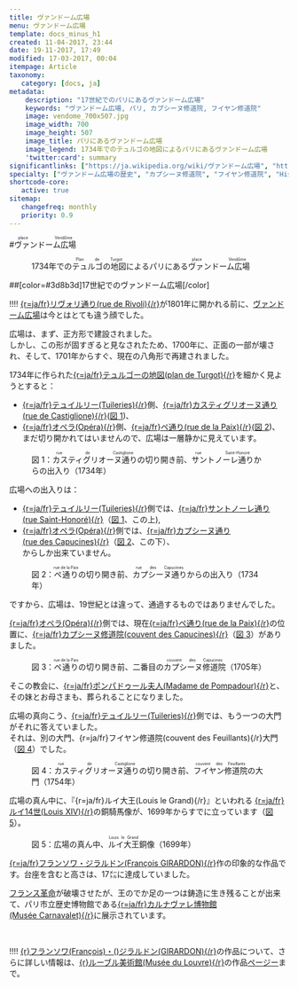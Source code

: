 ```yaml
---
title: ヴァンドーム広場
menu: ヴァンドーム広場
template: docs_minus_h1
created: 11-04-2017, 23:44
date: 19-11-2017, 17:49
modified: 17-03-2017, 00:04
itempage: Article
taxonomy:
   category: [docs, ja]
metadata:
    description: "17世紀でのパリにあるヴァンドーム広場"
    keywords: "ヴァンドーム広場, パリ, カプシーヌ修道院, フイヤン修道院"
    image: vendome_700x507.jpg
    image_width: 700
    image_height: 507
    image_title: パリにあるヴァンドーム広場 
    image_legend: 1734年でのテュルゴの地図によるパリにあるヴァンドーム広場
    'twitter:card': summary
significantlinks: ["https://ja.wikipedia.org/wiki/ヴァンドーム広場", "http://edb.kulib.kyoto-u.ac.jp/exhibit/f28/f28cont.html", "https://ja.wikipedia.org/wiki/サントノーレ通り", "https://ja.wikipedia.org/wiki/ポンパドゥール夫人", "https://fr.wikipedia.org/wiki/Jardin_des_Tuileries", "https://ja.wikipedia.org/wiki/テュイルリー宮殿", "https://ja.wikipedia.org/wiki/ルイ14世_(フランス王)", "http://www.louvre.fr/jp/oeuvre-notices/《ルイ14世騎馬像》", "https://ja.wikipedia.org/wiki/フランス革命", "https://ja.wikipedia.org/wiki/カルナヴァレ博物館"]
specialty: ["ヴァンドーム広場の歴史", "カプシーヌ修道院", "フイヤン修道院", "Histoire de la Place Vendôme", "Couvent des Capucines", "Couvent des Feuillants", "フランス建築"]
shortcode-core:
   active: true
sitemap:
   changefreq: monthly
   priority: 0.9
---
```

#<ruby><rb>ヴァンドーム広場</rb><rt>place&#160;Vendôme</rt></ruby>
<figure><picture>
<source
media="(min-width: 959px)"
sizes="(max-width: 767px) 98vw, (min-width: 959px) 50vw, 86vw"
srcset="
/user/sites/docs/pages/01.home/01.paris/02.vendome/01.place/vendome-280.webp 280w,
/user/sites/docs/pages/01.home/01.paris/02.vendome/01.place/vendome-380.webp 380w,
/user/sites/docs/pages/01.home/01.paris/02.vendome/01.place/vendome-480.webp 480w,
/user/sites/docs/pages/01.home/01.paris/02.vendome/01.place/vendome-640.webp 640w,
/user/sites/docs/pages/01.home/01.paris/02.vendome/01.place/vendome_700x507.webp 700w"
type="image/webp" />
<source
sizes="(max-width: 767px) 98vw, (min-width: 959px) 50vw, 86vw"
srcset="
/user/sites/docs/pages/01.home/01.paris/02.vendome/01.place/vendome-focus-280.webp 280w,
/user/sites/docs/pages/01.home/01.paris/02.vendome/01.place/vendome-focus-380.webp 380w,
/user/sites/docs/pages/01.home/01.paris/02.vendome/01.place/vendome-focus-480.webp 480w,
/user/sites/docs/pages/01.home/01.paris/02.vendome/01.place/vendome-focus-640.webp 640w,
/user/sites/docs/pages/01.home/01.paris/02.vendome/01.place/vendome-focus_700x415.webp 700w"
type="image/webp" />
<source
media="(min-width: 959px)"
sizes="(max-width: 767px) 98vw, (min-width: 959px) 50vw, 86vw"
srcset="
/user/sites/docs/pages/01.home/01.paris/02.vendome/01.place/vendome-280.jpg 280w,
/user/sites/docs/pages/01.home/01.paris/02.vendome/01.place/vendome-380.jpg 380w,
/user/sites/docs/pages/01.home/01.paris/02.vendome/01.place/vendome-480.jpg 480w,
/user/sites/docs/pages/01.home/01.paris/02.vendome/01.place/vendome-640.jpg 640w,
/user/sites/docs/pages/01.home/01.paris/02.vendome/01.place/vendome_700x507.jpg 700w" />
<img　src="/user/sites/docs/pages/01.home/01.paris/02.vendome/01.place/vendome-focus_700x415.jpg" alt="1734年でのパリにあるヴァンドーム広場"　title="1734年でのパリにあるヴァンドーム広場" class="class-diane-img"
sizes="(max-width: 767px) 98vw, (min-width: 959px) 50vw, 86vw"
srcset="
/user/sites/docs/pages/01.home/01.paris/02.vendome/01.place/vendome-focus-280.jpg 280w,
/user/sites/docs/pages/01.home/01.paris/02.vendome/01.place/vendome-focus-380.jpg 380w,
/user/sites/docs/pages/01.home/01.paris/02.vendome/01.place/vendome-focus-480.jpg 480w,
/user/sites/docs/pages/01.home/01.paris/02.vendome/01.place/vendome-focus-640.jpg 640w,
/user/sites/docs/pages/01.home/01.paris/02.vendome/01.place/vendome-focus_700x415.jpg 700w">
</picture><figcaption>1734年での<ruby><rb>テュルゴの地図</rb><rt>Plan&#160;de&#160;Turgot</rt></ruby>によるパリにある<ruby><rb>ヴァンドーム広場</rb><rt>place&#160;Vendôme</rt></ruby></figcaption></figure>

##[color=#3d8b3d]17世紀でのヴァンドーム広場[/color]  

!!!! [{r=ja/fr}リヴォリ通り(rue&#160;de&#160;Rivoli){/r}][2]が1801年に開かれる前に、[ヴァンドーム広場][1]は今とはとても違う顔でした。  

広場は、まず、正方形で建設されました。  
しかし、この形が固すぎると見なされたため、1700年に、正面の一部が壊され、そして、1701年からすぐ、現在の八角形で再建されました。  

1734年に作られた[{r=ja/fr}テュルゴーの地図(plan&#160;de&#160;Turgot){/r}][3]を細かく見ようとすると：
+ [{r=ja/fr}テュイルリー(Tuileries){/r}][10]側、[{r=ja/fr}カスティグリオーヌ通り(rue&#160;de&#160;Castiglione){/r}][4]([図 1](#castiglione))、
+ [{r=ja/fr}オペラ(Opéra){/r}][11]側、[{r=ja/fr}ペ通り(rue&#160;de&#160;la&#160;Paix){/r}][5]([図 2](#paix))、  
まだ切り開かれてはいませんので、広場は一層静かに見えています。  

<figure id="castiglione"><picture>
<source
media="(min-width: 959px)"
sizes="(max-width: 767px) 98vw, (min-width: 959px) 50vw, 86vw"
srcset="
/user/sites/docs/pages/01.home/01.paris/02.vendome/01.place/vendome-castiglione-280.webp 280w,
/user/sites/docs/pages/01.home/01.paris/02.vendome/01.place/vendome-castiglione-380.webp 380w,
/user/sites/docs/pages/01.home/01.paris/02.vendome/01.place/vendome-castiglione-480.webp 480w,
/user/sites/docs/pages/01.home/01.paris/02.vendome/01.place/vendome-castiglione-640.webp 640w,
/user/sites/docs/pages/01.home/01.paris/02.vendome/01.place/vendome-castiglione_700x507.webp 700w"
type="image/webp" />
<source
media="(min-width: 959px)"
sizes="(max-width: 767px) 98vw, (min-width: 959px) 50vw, 86vw"
srcset="
/user/sites/docs/pages/01.home/01.paris/02.vendome/01.place/vendome-castiglione-280.jpg 280w,
/user/sites/docs/pages/01.home/01.paris/02.vendome/01.place/vendome-castiglione-380.jpg 380w,
/user/sites/docs/pages/01.home/01.paris/02.vendome/01.place/vendome-castiglione-480.jpg 480w,
/user/sites/docs/pages/01.home/01.paris/02.vendome/01.place/vendome-castiglione-640.jpg 640w,
/user/sites/docs/pages/01.home/01.paris/02.vendome/01.place/vendome-castiglione_700x507.jpg 700w" />
<source
sizes="(max-width: 767px) 98vw, (min-width: 959px) 50vw, 86vw"
srcset="
/user/sites/docs/pages/01.home/01.paris/02.vendome/01.place/vendome-castiglione-focus-280.webp 280w,
/user/sites/docs/pages/01.home/01.paris/02.vendome/01.place/vendome-castiglione-focus-380.webp 380w,
/user/sites/docs/pages/01.home/01.paris/02.vendome/01.place/vendome-castiglione-focus-480.webp 480w,
/user/sites/docs/pages/01.home/01.paris/02.vendome/01.place/vendome-castiglione-focus-640.webp 640w,
/user/sites/docs/pages/01.home/01.paris/02.vendome/01.place/vendome-castiglione-focus_669x484.webp 669w" />
<img　src="/user/sites/docs/pages/01.home/01.paris/02.vendome/01.place/vendome-castiglione-focus_700x415.jpg" alt="1734年で、カスティグリオーヌ通り側の、パリにあるヴァンドーム広場"　title="1734年で、カスティグリオーヌ通り側の、パリにあるヴァンドーム広場" class="class-diane-img"
sizes="(max-width: 767px) 98vw, (min-width: 959px) 50vw, 86vw"
srcset="
/user/sites/docs/pages/01.home/01.paris/02.vendome/01.place/vendome-castiglione-focus-280.jpg 280w,
/user/sites/docs/pages/01.home/01.paris/02.vendome/01.place/vendome-castiglione-focus-380.jpg 380w,
/user/sites/docs/pages/01.home/01.paris/02.vendome/01.place/vendome-castiglione-focus-480.jpg 480w,
/user/sites/docs/pages/01.home/01.paris/02.vendome/01.place/vendome-castiglione-focus-640.jpg 640w,
/user/sites/docs/pages/01.home/01.paris/02.vendome/01.place/vendome-castiglione-focus_669x484.jpg 669w">
</picture><figcaption>図 1：<ruby><rb>カスティグリオーヌ通り</rb><rt>rue&#160;de&#160;Castiglione</rt></ruby>の切り開き前、<ruby><rb>サントノーレ通り</rb><rt>rue&#160;Saint-Honoré</rt></ruby>からの出入り（1734年）</figcaption></figure> 

広場への出入りは：
+ [{r=ja/fr}テュイルリー(Tuileries){/r}][10]側では、[{r=ja/fr}サントノーレ通り(rue&#160;Saint-Honoré){/r}][6]（[図 1](#castiglione)、この上),
+ [{r=ja/fr}オペラ(Opéra){/r}][11]側では、[{r=ja/fr}カプシーヌ通り(rue&#160;des&#160;Capucines){/r}][7]（[図 2](#paix)、この下）、  
からしか出来ていません。  

<figure id="paix"><picture>
<source
media="(min-width: 959px)"
sizes="(max-width: 767px) 98vw, (min-width: 959px) 50vw, 86vw"
srcset="
/user/sites/docs/pages/01.home/01.paris/02.vendome/01.place/vendome-paix-280.webp 280w,
/user/sites/docs/pages/01.home/01.paris/02.vendome/01.place/vendome-paix-380.webp 380w,
/user/sites/docs/pages/01.home/01.paris/02.vendome/01.place/vendome-paix-480.webp 480w,
/user/sites/docs/pages/01.home/01.paris/02.vendome/01.place/vendome-paix-640.webp 640w,
/user/sites/docs/pages/01.home/01.paris/02.vendome/01.place/vendome-paix_700x507.webp 700w"
type="image/webp" />
<source
media="(min-width: 959px)"
sizes="(max-width: 767px) 98vw, (min-width: 959px) 50vw, 86vw"
srcset="
/user/sites/docs/pages/01.home/01.paris/02.vendome/01.place/vendome-paix-280.jpg 280w,
/user/sites/docs/pages/01.home/01.paris/02.vendome/01.place/vendome-paix-380.jpg 380w,
/user/sites/docs/pages/01.home/01.paris/02.vendome/01.place/vendome-paix-480.jpg 480w,
/user/sites/docs/pages/01.home/01.paris/02.vendome/01.place/vendome-paix-640.jpg 640w,
/user/sites/docs/pages/01.home/01.paris/02.vendome/01.place/vendome-paix_700x507.jpg 700w" />
<source
sizes="(max-width: 767px) 98vw, (min-width: 959px) 50vw, 86vw"
srcset="
/user/sites/docs/pages/01.home/01.paris/02.vendome/01.place/vendome-paix-focus-280.webp 280w,
/user/sites/docs/pages/01.home/01.paris/02.vendome/01.place/vendome-paix-focus-380.webp 380w,
/user/sites/docs/pages/01.home/01.paris/02.vendome/01.place/vendome-paix-focus-480.webp 480w,
/user/sites/docs/pages/01.home/01.paris/02.vendome/01.place/vendome-paix-focus-640.webp 640w,
/user/sites/docs/pages/01.home/01.paris/02.vendome/01.place/vendome-paix-focus_700x447.webp 700w" />
<img　src="/user/sites/docs/pages/01.home/01.paris/02.vendome/01.place/vendome-paix-focus_700x415.jpg" alt="1734年で、ラ・ペ通り側の、パリにあるヴァンドーム広場"　title="1734年で、ラ・ペ通り側の、パリにあるヴァンドーム広場" class="class-diane-img"
sizes="(max-width: 767px) 98vw, (min-width: 959px) 50vw, 86vw"
srcset="
/user/sites/docs/pages/01.home/01.paris/02.vendome/01.place/vendome-paix-focus-280.jpg 280w,
/user/sites/docs/pages/01.home/01.paris/02.vendome/01.place/vendome-paix-focus-380.jpg 380w,
/user/sites/docs/pages/01.home/01.paris/02.vendome/01.place/vendome-paix-focus-480.jpg 480w,
/user/sites/docs/pages/01.home/01.paris/02.vendome/01.place/vendome-paix-focus-640.jpg 640w,
/user/sites/docs/pages/01.home/01.paris/02.vendome/01.place/vendome-paix-focus_700x447.jpg 700w">
</picture><figcaption>図 2：<ruby><rb>ペ通り</rb><rt>rue&#160;de&#160;la&#160;Paix</rt></ruby>の切り開き前、<ruby><rb>カプシーヌ通り</rb><rt>rue&#160;des&#160;Capucines</rt></ruby>からの出入り（1734年）</figcaption></figure>

ですから、広場は、19世紀とは違って、通過するものではありませんでした。    

[{r=ja/fr}オペラ(Opéra){/r}][11]側では、現在[{r=ja/fr}ペ通り(rue&#160;de&#160;la&#160;Paix){/r}][5]の位置に、[{r=ja/fr}カプシーヌ修道院(couvent&#160;des&#160;Capucines){/r}][8]（[図 3](#couvent)）がありました。

<figure id="couvent"><picture>
<source
media="(min-width: 959px)"
sizes="(max-width: 767px) 98vw, (min-width: 959px) 50vw, 86vw"
srcset="
/user/sites/docs/pages/01.home/01.paris/02.vendome/01.place/vendome-couvent-280.webp 280w,
/user/sites/docs/pages/01.home/01.paris/02.vendome/01.place/vendome-couvent-380.webp 380w,
/user/sites/docs/pages/01.home/01.paris/02.vendome/01.place/vendome-couvent-480.webp 480w,
/user/sites/docs/pages/01.home/01.paris/02.vendome/01.place/vendome-couvent-640.webp 640w,
/user/sites/docs/pages/01.home/01.paris/02.vendome/01.place/vendome-couvent_700x411.webp 700w"
type="image/webp" />
<source
media="(min-width: 959px)"
sizes="(max-width: 767px) 98vw, (min-width: 959px) 50vw, 86vw"
srcset="
/user/sites/docs/pages/01.home/01.paris/02.vendome/01.place/vendome-couvent-280.jpg 280w,
/user/sites/docs/pages/01.home/01.paris/02.vendome/01.place/vendome-couvent-380.jpg 380w,
/user/sites/docs/pages/01.home/01.paris/02.vendome/01.place/vendome-couvent-480.jpg 480w,
/user/sites/docs/pages/01.home/01.paris/02.vendome/01.place/vendome-couvent-640.jpg 640w,
/user/sites/docs/pages/01.home/01.paris/02.vendome/01.place/vendome-couvent_700x411.jpg 700w" />
<source
sizes="(max-width: 767px) 98vw, (min-width: 959px) 50vw, 86vw"
srcset="
/user/sites/docs/pages/01.home/01.paris/02.vendome/01.place/vendome-couvent-focus-280.webp 280w,
/user/sites/docs/pages/01.home/01.paris/02.vendome/01.place/vendome-couvent-focus-380.webp 380w,
/user/sites/docs/pages/01.home/01.paris/02.vendome/01.place/vendome-couvent-focus-480.webp 480w,
/user/sites/docs/pages/01.home/01.paris/02.vendome/01.place/vendome-couvent-focus-640.webp 640w,
/user/sites/docs/pages/01.home/01.paris/02.vendome/01.place/vendome-couvent-focus_700x447.webp 700w" />
<img　src="/user/sites/docs/pages/01.home/01.paris/02.vendome/01.place/vendome-couvent-focus_700x411.jpg" alt="2番目のカプシーヌ修道院、パリにあるヴァンドーム広場、1705年"　title="2番目のカプシーヌ修道院、パリにあるヴァンドーム広場、1705年" class="class-diane-img"
sizes="(max-width: 767px) 98vw, (min-width: 959px) 50vw, 86vw"
srcset="
/user/sites/docs/pages/01.home/01.paris/02.vendome/01.place/vendome-couvent-focus-280.jpg 280w,
/user/sites/docs/pages/01.home/01.paris/02.vendome/01.place/vendome-couvent-focus-380.jpg 380w,
/user/sites/docs/pages/01.home/01.paris/02.vendome/01.place/vendome-couvent-focus-480.jpg 480w,
/user/sites/docs/pages/01.home/01.paris/02.vendome/01.place/vendome-couvent-focus-640.jpg 640w,
/user/sites/docs/pages/01.home/01.paris/02.vendome/01.place/vendome-couvent-focus_700x411.jpg 700w">
</picture><figcaption>図 3：<ruby><rb>ペ通り</rb><rt>rue&#160;de&#160;la&#160;Paix</rt></ruby>の切り開き前、二番目の<ruby><rb>カプシーヌ修道院</rb><rt>couvent&#160;des&#160;Capucines</rt></ruby>（1705年）</figcaption></figure>

そこの教会に、[{r=ja/fr}ポンパドゥール夫人(Madame&#160;de&#160;Pompadour){/r}][9]と、その妹とお母さまも、葬られることになりました。

広場の真向こう、[{r=ja/fr}テュイルリー(Tuileries){/r}][11]側では、もう一つの大門がそれに答えていました。  
それは、別の大門、{r=ja/fr}フイヤン修道院(couvent&#160;des&#160;Feuillants){/r}大門（[図 4](#feuillants)）でした。

<figure id="feuillants"><picture>
<source
media="(min-width: 959px)"
sizes="(max-width: 767px) 98vw, (min-width: 959px) 50vw, 86vw"
srcset="
/user/sites/docs/pages/01.home/01.paris/02.vendome/01.place/vendome-feuillants-280.webp 280w,
/user/sites/docs/pages/01.home/01.paris/02.vendome/01.place/vendome-feuillants-380.webp 380w,
/user/sites/docs/pages/01.home/01.paris/02.vendome/01.place/vendome-feuillants-480.webp 480w,
/user/sites/docs/pages/01.home/01.paris/02.vendome/01.place/vendome-feuillants-640.webp 640w,
/user/sites/docs/pages/01.home/01.paris/02.vendome/01.place/vendome-feuillants_700x419.webp 700w"
type="image/webp" />
<source
media="(min-width: 959px)"
sizes="(max-width: 767px) 98vw, (min-width: 959px) 50vw, 86vw"
srcset="
/user/sites/docs/pages/01.home/01.paris/02.vendome/01.place/vendome-feuillants-280.jpg 280w,
/user/sites/docs/pages/01.home/01.paris/02.vendome/01.place/vendome-feuillants-380.jpg 380w,
/user/sites/docs/pages/01.home/01.paris/02.vendome/01.place/vendome-feuillants-480.jpg 480w,
/user/sites/docs/pages/01.home/01.paris/02.vendome/01.place/vendome-feuillants-640.jpg 640w,
/user/sites/docs/pages/01.home/01.paris/02.vendome/01.place/vendome-feuillants_700x419.jpg 700w" />
<source
sizes="(max-width: 767px) 98vw, (min-width: 959px) 50vw, 86vw"
srcset="
/user/sites/docs/pages/01.home/01.paris/02.vendome/01.place/vendome-feuillants-focus-280.webp 280w,
/user/sites/docs/pages/01.home/01.paris/02.vendome/01.place/vendome-feuillants-focus-380.webp 380w,
/user/sites/docs/pages/01.home/01.paris/02.vendome/01.place/vendome-feuillants-focus-480.webp 480w,
/user/sites/docs/pages/01.home/01.paris/02.vendome/01.place/vendome-feuillants-focus-640.webp 640w,
/user/sites/docs/pages/01.home/01.paris/02.vendome/01.place/vendome-feuillants-focus_700x438.webp 700w" />
<img　src="/user/sites/docs/pages/01.home/01.paris/02.vendome/01.place/vendome-feuillants-focus_700x438.jpg" alt="フイヤン修道院、、パリにあるヴァンドーム広場、1754年"　title="フイヤン修道院、、パリにあるヴァンドーム広場、1754年" class="class-diane-img"
sizes="(max-width: 767px) 98vw, (min-width: 959px) 50vw, 86vw"
srcset="
/user/sites/docs/pages/01.home/01.paris/02.vendome/01.place/vendome-feuillants-focus-280.jpg 280w,
/user/sites/docs/pages/01.home/01.paris/02.vendome/01.place/vendome-feuillants-focus-380.jpg 380w,
/user/sites/docs/pages/01.home/01.paris/02.vendome/01.place/vendome-feuillants-focus-480.jpg 480w,
/user/sites/docs/pages/01.home/01.paris/02.vendome/01.place/vendome-feuillants-focus-640.jpg 640w,
/user/sites/docs/pages/01.home/01.paris/02.vendome/01.place/vendome-feuillants-focus_700x438.jpg 700w">
</picture><figcaption>図 4：<ruby><rb>カスティグリオーヌ通り</rb><rt>rue&#160;de&#160;Castiglione</rt></ruby>の切り開き前、<ruby><rb>フイヤン修道院</rb><rt>couvent&#160;des&#160;Feuillants</rt></ruby>の大門（1754年）</figcaption></figure>

広場の真ん中に、『{r=ja/fr}ルイ大王(Louis&#160;le&#160;Grand){/r}』といわれる [{r=ja/fr}ルイ14世(Louis&#160;XIV){/r}][14]の銅騎馬像が、1699年からすでに立っています（[図 5](#statue)）。   

<figure id="statue"><picture>
<source
media="(min-width: 959px)"
sizes="(max-width: 767px) 98vw, (min-width: 959px) 50vw, 86vw"
srcset="
/user/sites/docs/pages/01.home/01.paris/02.vendome/01.place/vendome-statue-280.webp 280w,
/user/sites/docs/pages/01.home/01.paris/02.vendome/01.place/vendome-statue-380.webp 380w,
/user/sites/docs/pages/01.home/01.paris/02.vendome/01.place/vendome-statue-480.webp 480w,
/user/sites/docs/pages/01.home/01.paris/02.vendome/01.place/vendome-statue-640.webp 640w,
/user/sites/docs/pages/01.home/01.paris/02.vendome/01.place/vendome-statue_700x1024.webp 700w"
type="image/webp" />
<source
media="(min-width: 959px)"
sizes="(max-width: 767px) 98vw, (min-width: 959px) 50vw, 86vw"
srcset="
/user/sites/docs/pages/01.home/01.paris/02.vendome/01.place/vendome-statue-280.jpg 280w,
/user/sites/docs/pages/01.home/01.paris/02.vendome/01.place/vendome-statue-380.jpg 380w,
/user/sites/docs/pages/01.home/01.paris/02.vendome/01.place/vendome-statue-480.jpg 480w,
/user/sites/docs/pages/01.home/01.paris/02.vendome/01.place/vendome-statue-640.jpg 640w,
/user/sites/docs/pages/01.home/01.paris/02.vendome/01.place/vendome-statue_700x1024.jpg 700w" />
<source
sizes="(max-width: 767px) 98vw, (min-width: 959px) 50vw, 86vw"
srcset="
/user/sites/docs/pages/01.home/01.paris/02.vendome/01.place/vendome-statue-focus-280.webp 280w,
/user/sites/docs/pages/01.home/01.paris/02.vendome/01.place/vendome-statue-focus-380.webp 380w,
/user/sites/docs/pages/01.home/01.paris/02.vendome/01.place/vendome-statue-focus-480.webp 480w,
/user/sites/docs/pages/01.home/01.paris/02.vendome/01.place/vendome-statue-focus-640.webp 640w,
/user/sites/docs/pages/01.home/01.paris/02.vendome/01.place/vendome-statue-focus_700x875.webp 700w" />
<img　src="/user/sites/docs/pages/01.home/01.paris/02.vendome/01.place/vendome-statue-focus_700x875.jpg" alt="大王ルイ銅像、パリにあるヴァンドーム広場、1699年"　title="大王ルイ銅像、パリにあるヴァンドーム広場、1699年" class="class-diane-img"
sizes="(max-width: 767px) 98vw, (min-width: 959px) 50vw, 86vw"
srcset="
/user/sites/docs/pages/01.home/01.paris/02.vendome/01.place/vendome-statue-focus-280.jpg 280w,
/user/sites/docs/pages/01.home/01.paris/02.vendome/01.place/vendome-statue-focus-380.jpg 380w,
/user/sites/docs/pages/01.home/01.paris/02.vendome/01.place/vendome-statue-focus-480.jpg 480w,
/user/sites/docs/pages/01.home/01.paris/02.vendome/01.place/vendome-statue-focus-640.jpg 640w,
/user/sites/docs/pages/01.home/01.paris/02.vendome/01.place/vendome-statue-focus_700x875.jpg 700w">
</picture><figcaption>図 5：広場の真ん中、<ruby><rb>ルイ大王</rb><rt>Louis&#160;le&#160;Grand</rt></ruby>銅像（1699年）</figcaption></figure>

[{r=ja/fr}フランソワ・ジラルドン(François&#160;GIRARDON){/r}][14]作の印象的な作品です。台座を含むと高さは、17㍍に達成していました。  

[フランス革命][15]が破壊させたが、王のでか足の一つは鋳造に生き残ることが出来て、パリ市立歴史博物館である[{r=ja/fr}カルナヴァレ博物館(Musée&#160;Carnavalet){/r}][16]に展示されています。 

<br>

!!!! [{r}フランソワ(François)・()ジラルドン(GIRARDON){/r}][14]の作品について、さらに詳しい情報は、[{r}ルーブル美術館(Musée&#160;du&#160;Louvre){/r}][14]の作品[ページー][14]まで。

[1]: https://ja.wikipedia.org/wiki/ヴァンドーム広場 "https://ja.wikipedia.org/wiki/ヴァンドーム広場"
[2]: https://www.google.com/maps/place/Rue+de+Rivoli,+Paris,+フランス/@48.8644156,2.3276843,17z/data=!4m5!3m4!1s0x47e66e21852883b7:0x88f8c24b3bea7b50!8m2!3d48.860463!4d2.3422219 "https://www.google.com/maps/place/Rue+de+Rivoli,+Paris,+フランス/@48.8644156,2.3276843,17z/data=!4m5!3m4!1s0x47e66e21852883b7:0x88f8c24b3bea7b50!8m2!3d48.860463!4d2.3422219"
[3]: http://edb.kulib.kyoto-u.ac.jp/exhibit/f28/f28cont.html "http://edb.kulib.kyoto-u.ac.jp/exhibit/f28/f28cont.html"
[4]: https://www.google.jp/maps/place/Rue+de+Castiglione,+75001+Paris/@48.8659408,2.3257194,17z/data=!3m1!4b1!4m8!1m2!2m1!1z44Kr44K544OG44Kj44Oq44Kq44O844OM!3m4!1s0x47e66e2de4cf6571:0xad54eb95ed09a09!8m2!3d48.8659408!4d2.3279081?hl=ja "https://www.google.jp/maps/place/Rue+de+Castiglione,+75001+Paris/@48.8659408,2.3257194,17z/data=!3m1!4b1!4m8!1m2!2m1!1z44Kr44K544OG44Kj44Oq44Kq44O844OM!3m4!1s0x47e66e2de4cf6571:0xad54eb95ed09a09!8m2!3d48.8659408!4d2.3279081?hl=ja"
[5]: https://www.google.co.jp/maps/place/1+Rue+de+la+Paix,+75002+Paris,+%E3%83%95%E3%83%A9%E3%83%B3%E3%82%B9/@48.8685708,2.3280719,17z/data=!3m1!4b1!4m8!1m2!2m1!1z44G66YCa44KK44CA77yR55Wq5Zyw!3m4!1s0x47e66e31bb649637:0xc231c2c26c37df78!8m2!3d48.8685708!4d2.3302606?hl=ja "https://www.google.co.jp/maps/place/1+Rue+de+la+Paix,+75002+Paris,+%E3%83%95%E3%83%A9%E3%83%B3%E3%82%B9/@48.8685708,2.3280719,17z/data=!3m1!4b1!4m8!1m2!2m1!1z44G66YCa44KK44CA77yR55Wq5Zyw!3m4!1s0x47e66e31bb649637:0xc231c2c26c37df78!8m2!3d48.8685708!4d2.3302606?hl=ja"
[6]: https://ja.wikipedia.org/wiki/サントノーレ通り "https://ja.wikipedia.org/wiki/サントノーレ通り"
[7]: https://www.google.co.jp/maps/place/Rue+de+la+Paix,+75002+Paris,+フランス/@48.8695761,2.3306583,18z/data=!3m1!4b1!4m5!3m4!1s0x47e66e3101dcc2bb:0x2bc3eaa1f0003cb9!8m2!3d48.8695761!4d2.3315269?hl=ja "https://www.google.co.jp/maps/place/Rue+de+la+Paix,+75002+Paris,+フランス/@48.8695761,2.3306583,18z/data=!3m1!4b1!4m5!3m4!1s0x47e66e3101dcc2bb:0x2bc3eaa1f0003cb9!8m2!3d48.8695761!4d2.3315269?hl=ja"
[8]: https://www.google.co.jp/maps/place/3+Rue+de+la+Paix,+75002+Paris,+フランス/@48.8686382,2.3282652,17z/data=!3m1!4b1!4m8!1m2!2m1!1z44Oa6YCa44KK44CAM-eVquWcsA!3m4!1s0x47e66e31a48a6115:0xf23e0c7b6c50cd93!8m2!3d48.8686382!4d2.3304539?hl=ja "https://www.google.co.jp/maps/place/3+Rue+de+la+Paix,+75002+Paris,+フランス/@48.8686382,2.3282652,17z/data=!3m1!4b1!4m8!1m2!2m1!1z44Oa6YCa44KK44CAM-eVquWcsA!3m4!1s0x47e66e31a48a6115:0xf23e0c7b6c50cd93!8m2!3d48.8686382!4d2.3304539?hl=ja"
[9]: https://ja.wikipedia.org/wiki/ポンパドゥール夫人 "https://ja.wikipedia.org/wiki/ポンパドゥール夫人"
[10]: https://www.google.com/maps/place/チュイルリー庭園/@48.8634916,2.3253056,17z/data=!3m1!4b1!4m5!3m4!1s0x47e66e2c30000001:0xc219db09e1bfefc7!8m2!3d48.8634916!4d2.3274943 "https://www.google.com/maps/place/チュイルリー庭園/@48.8634916,2.3253056,17z/data=!3m1!4b1!4m5!3m4!1s0x47e66e2c30000001:0xc219db09e1bfefc7!8m2!3d48.8634916!4d2.3274943"
[11]: https://ja.wikipedia.org/wiki/テュイルリー宮殿 "https://ja.wikipedia.org/wiki/テュイルリー宮殿"
[12]: https://www.google.co.jp/maps/place/14+Rue+de+Castiglione,+75001+Paris,+France/@48.8661763,2.3278293,19z/data=!3m1!4b1!4m5!3m4!1s0x47e66e2dfd8f26d9:0x11fa3c6e22ee9d4c!8m2!3d48.8661763!4d2.3283765 "https://www.google.co.jp/maps/place/14+Rue+de+Castiglione,+75001+Paris,+France/@48.8661763,2.3278293,19z/data=!3m1!4b1!4m5!3m4!1s0x47e66e2dfd8f26d9:0x11fa3c6e22ee9d4c!8m2!3d48.8661763!4d2.3283765"
[13]: https://ja.wikipedia.org/wiki/ルイ14世_(フランス王) "https://ja.wikipedia.org/wiki/ルイ14世_(フランス王)"
[14]: http://www.louvre.fr/jp/oeuvre-notices/《ルイ14世騎馬像》 "http://www.louvre.fr/jp/oeuvre-notices/《ルイ14世騎馬像》"
[15]: https://ja.wikipedia.org/wiki/フランス革命 "https://ja.wikipedia.org/wiki/フランス革命"
[16]: https://ja.wikipedia.org/wiki/カルナヴァレ博物館 "https://ja.wikipedia.org/wiki/カルナヴァレ博物館"